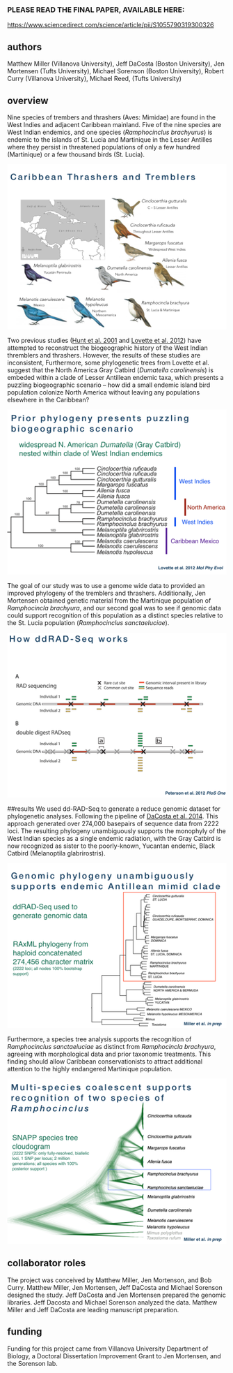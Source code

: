 ### PLEASE READ THE FINAL PAPER, AVAILABLE HERE:
https://www.sciencedirect.com/science/article/pii/S1055790319300326

## authors
Matthew Miller (Villanova University), Jeff DaCosta (Boston University), Jen Mortensen (Tufts University), Michael Sorenson (Boston University), Robert Curry (Villanova University), Michael Reed, (Tufts University)

## overview
Nine species of trembers and thrashers (Aves: Mimidae) are found in the West Indies and adjacent Caribbean mainland. Five of the nine species are West Indian endemics, and one species (*Ramphocinclus brachyurus*) is endemic to the islands of St. Lucia and Martinique in the Lesser Antilles where they persist in threatened populations of only a few hundred (Martinique) or a few thousand birds (St. Lucia). 

![](files/thrashers001.png)

Two previous studies ([Hunt et al. 2001](http://stri.si.edu/sites/publications/PDFs/2001_Hunt_Bermingham_wRicklefs_35-55.pdf) and [Lovette et al. 2012](http://www.sciencedirect.com/science/article/pii/S1055790311003320)) have attempted to reconstruct the biogeographic history of the West Indian thremblers and thrashers. However, the results of these studies are inconsistent, Furthermore, some phylogenetic trees from Lovette et al. suggest that the North America Gray Catbird (*Dumatella carolinensis*) is embeded within a clade of Lesser Antillean endemic taxa, which presents a puzzling biogeographic scenario – how did a small endemic island bird population colonize North America without leaving any populations elsewhere in the Caribbean?

![](files/thrashers003.png)

The goal of our study was to use a genome wide data to provided an improved phylogeny of the tremblers and thrashers. Additionally, Jen Mortensen obtained genetic material from the Martinique population of *Ramphocincla brachyura*, and our second goal was to see if genomic data could support recognition of this population as a distinct species relative to the St. Lucia population (*Ramphocinclus sanctaeluciae*).

![](files/thrashers002.png)

##results
We used dd-RAD-Seq to generate a reduce genomic dataset for phylogenetic analyses. Following the pipeline of [DaCosta et al. 2014](http://journals.plos.org/plosone/article?id=10.1371/journal.pone.0106713). This approach generated over 274,000 basepairs of sequence data from 2222 loci. The resulting phylogeny unambiguously supports the monophyly of the West Indian species as a single endemic radiation, with the Gray Catbird is now recognized as sister to the poorly-known, Yucantan endemic, Black Catbird (Melanoptila glabrirostris).

![](files/thrashers004.png)

Furthermore, a species tree analysis supports the recognition of *Ramphocinclus sanctaeluciae* as distinct from *Ramphocincla brachyura*, agreeing with morphological data and prior taxonomic treatments. This finding should allow Caribbean conservationists to attract additional attention to the highly endangered Martinique population.

![](files/thrashers005.png)

## collaborator roles
The project was conceived by Matthew Miller, Jen Mortenson, and Bob Curry. Matthew Miller, Jen Mortensen, Jeff DaCosta and Michael Sorenson designed the study. Jeff DaCosta and Jen Mortensen prepared the genomic libraries. Jeff Dacosta and Michael Sorenson analyzed the data. Matthew Miller and Jeff DaCosta are leading manuscript preparation.

## funding
Funding for this project came from Villanova University Department of Biology, a Doctoral Dissertation Improvement Grant to Jen Mortensen, and the Sorenson lab.
